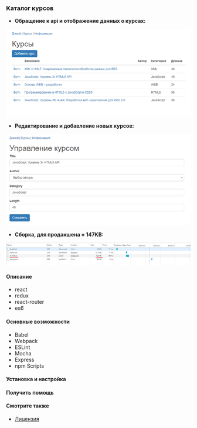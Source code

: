 ### Каталог курсов

 - **Обращение к api и отображение данных о курсах:**

![](./1.png "stack")

 - **Редактирование и добавление новых курсов:**

![](./2.png "stack")

 - **Сборка, для продакшена = 147KB:**

![](./3.png "stack")

#### Описание
* react
* redux
* react-router
* es6

#### Основные возможности
* Babel
* Webpack
* ESLint
* Mocha
* Express
* npm Scripts

#### Установка и настройка

#### Получить помощь

#### Смотрите также
* [Лицензия](./LICENSE.md)
